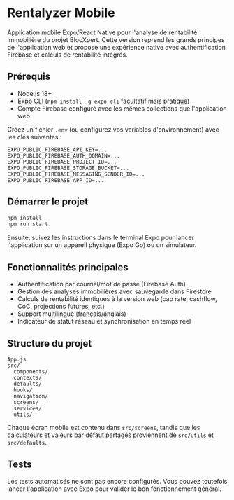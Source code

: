 # Rentalyzer Mobile

Application mobile Expo/React Native pour l'analyse de rentabilité immobilière du projet BlocXpert. Cette version reprend les grands principes de l'application web et propose une expérience native avec authentification Firebase et calculs de rentabilité intégrés.

## Prérequis

- Node.js 18+
- [Expo CLI](https://docs.expo.dev/) (`npm install -g expo-cli` facultatif mais pratique)
- Compte Firebase configuré avec les mêmes collections que l'application web

Créez un fichier `.env` (ou configurez vos variables d'environnement) avec les clés suivantes :

```
EXPO_PUBLIC_FIREBASE_API_KEY=...
EXPO_PUBLIC_FIREBASE_AUTH_DOMAIN=...
EXPO_PUBLIC_FIREBASE_PROJECT_ID=...
EXPO_PUBLIC_FIREBASE_STORAGE_BUCKET=...
EXPO_PUBLIC_FIREBASE_MESSAGING_SENDER_ID=...
EXPO_PUBLIC_FIREBASE_APP_ID=...
```

## Démarrer le projet

```bash
npm install
npm run start
```

Ensuite, suivez les instructions dans le terminal Expo pour lancer l'application sur un appareil physique (Expo Go) ou un simulateur.

## Fonctionnalités principales

- Authentification par courriel/mot de passe (Firebase Auth)
- Gestion des analyses immobilières avec sauvegarde dans Firestore
- Calculs de rentabilité identiques à la version web (cap rate, cashflow, CoC, projections futures, etc.)
- Support multilingue (français/anglais)
- Indicateur de statut réseau et synchronisation en temps réel

## Structure du projet

```
App.js
src/
  components/
  contexts/
  defaults/
  hooks/
  navigation/
  screens/
  services/
  utils/
```

Chaque écran mobile est contenu dans `src/screens`, tandis que les calculateurs et valeurs par défaut partagés proviennent de `src/utils` et `src/defaults`.

## Tests

Les tests automatisés ne sont pas encore configurés. Vous pouvez toutefois lancer l'application avec Expo pour valider le bon fonctionnement général.
